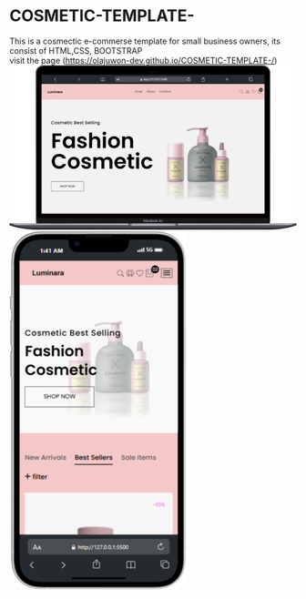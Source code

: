 # COSMETIC-TEMPLATE-
This is a cosmectic e-commerse template for small business owners, its consist of HTML,CSS, BOOTSTRAP <br>
visit the page (https://olajuwon-dev.github.io/COSMETIC-TEMPLATE-/)<br>
![desktop](cosmetic.png)<br>
![mobile](cosmetic-mobile.png)<br>
